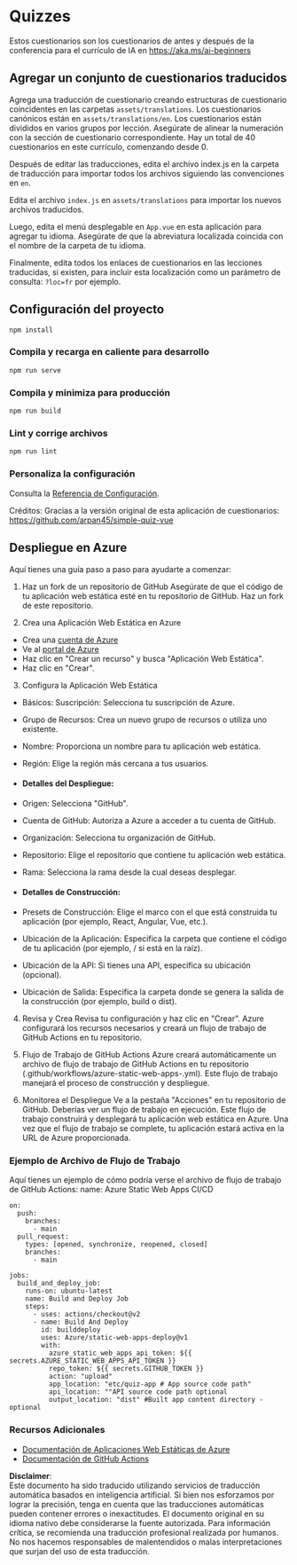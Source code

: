 # Quizzes

Estos cuestionarios son los cuestionarios de antes y después de la conferencia para el currículo de IA en https://aka.ms/ai-beginners

## Agregar un conjunto de cuestionarios traducidos

Agrega una traducción de cuestionario creando estructuras de cuestionario coincidentes en las carpetas `assets/translations`. Los cuestionarios canónicos están en `assets/translations/en`. Los cuestionarios están divididos en varios grupos por lección. Asegúrate de alinear la numeración con la sección de cuestionario correspondiente. Hay un total de 40 cuestionarios en este currículo, comenzando desde 0.

Después de editar las traducciones, edita el archivo index.js en la carpeta de traducción para importar todos los archivos siguiendo las convenciones en `en`.

Edita el archivo `index.js` en `assets/translations` para importar los nuevos archivos traducidos.

Luego, edita el menú desplegable en `App.vue` en esta aplicación para agregar tu idioma. Asegúrate de que la abreviatura localizada coincida con el nombre de la carpeta de tu idioma.

Finalmente, edita todos los enlaces de cuestionarios en las lecciones traducidas, si existen, para incluir esta localización como un parámetro de consulta: `?loc=fr` por ejemplo.

## Configuración del proyecto

```
npm install
```

### Compila y recarga en caliente para desarrollo

```
npm run serve
```

### Compila y minimiza para producción

```
npm run build
```

### Lint y corrige archivos

```
npm run lint
```

### Personaliza la configuración

Consulta la [Referencia de Configuración](https://cli.vuejs.org/config/).

Créditos: Gracias a la versión original de esta aplicación de cuestionarios: https://github.com/arpan45/simple-quiz-vue

## Despliegue en Azure

Aquí tienes una guía paso a paso para ayudarte a comenzar:

1. Haz un fork de un repositorio de GitHub
Asegúrate de que el código de tu aplicación web estática esté en tu repositorio de GitHub. Haz un fork de este repositorio.

2. Crea una Aplicación Web Estática en Azure
- Crea una [cuenta de Azure](http://azure.microsoft.com)
- Ve al [portal de Azure](https://portal.azure.com)
- Haz clic en "Crear un recurso" y busca "Aplicación Web Estática".
- Haz clic en "Crear".

3. Configura la Aplicación Web Estática
- Básicos: Suscripción: Selecciona tu suscripción de Azure.
- Grupo de Recursos: Crea un nuevo grupo de recursos o utiliza uno existente.
- Nombre: Proporciona un nombre para tu aplicación web estática.
- Región: Elige la región más cercana a tus usuarios.

- #### Detalles del Despliegue:
- Origen: Selecciona "GitHub".
- Cuenta de GitHub: Autoriza a Azure a acceder a tu cuenta de GitHub.
- Organización: Selecciona tu organización de GitHub.
- Repositorio: Elige el repositorio que contiene tu aplicación web estática.
- Rama: Selecciona la rama desde la cual deseas desplegar.

- #### Detalles de Construcción:
- Presets de Construcción: Elige el marco con el que está construida tu aplicación (por ejemplo, React, Angular, Vue, etc.).
- Ubicación de la Aplicación: Especifica la carpeta que contiene el código de tu aplicación (por ejemplo, / si está en la raíz).
- Ubicación de la API: Si tienes una API, especifica su ubicación (opcional).
- Ubicación de Salida: Especifica la carpeta donde se genera la salida de la construcción (por ejemplo, build o dist).

4. Revisa y Crea
Revisa tu configuración y haz clic en "Crear". Azure configurará los recursos necesarios y creará un flujo de trabajo de GitHub Actions en tu repositorio.

5. Flujo de Trabajo de GitHub Actions
Azure creará automáticamente un archivo de flujo de trabajo de GitHub Actions en tu repositorio (.github/workflows/azure-static-web-apps-<name>.yml). Este flujo de trabajo manejará el proceso de construcción y despliegue.

6. Monitorea el Despliegue
Ve a la pestaña "Acciones" en tu repositorio de GitHub.
Deberías ver un flujo de trabajo en ejecución. Este flujo de trabajo construirá y desplegará tu aplicación web estática en Azure.
Una vez que el flujo de trabajo se complete, tu aplicación estará activa en la URL de Azure proporcionada.

### Ejemplo de Archivo de Flujo de Trabajo

Aquí tienes un ejemplo de cómo podría verse el archivo de flujo de trabajo de GitHub Actions:
name: Azure Static Web Apps CI/CD
```
on:
  push:
    branches:
      - main
  pull_request:
    types: [opened, synchronize, reopened, closed]
    branches:
      - main

jobs:
  build_and_deploy_job:
    runs-on: ubuntu-latest
    name: Build and Deploy Job
    steps:
      - uses: actions/checkout@v2
      - name: Build And Deploy
        id: builddeploy
        uses: Azure/static-web-apps-deploy@v1
        with:
          azure_static_web_apps_api_token: ${{ secrets.AZURE_STATIC_WEB_APPS_API_TOKEN }}
          repo_token: ${{ secrets.GITHUB_TOKEN }}
          action: "upload"
          app_location: "etc/quiz-app # App source code path"
          api_location: ""API source code path optional
          output_location: "dist" #Built app content directory - optional
```

### Recursos Adicionales
- [Documentación de Aplicaciones Web Estáticas de Azure](https://learn.microsoft.com/azure/static-web-apps/getting-started)
- [Documentación de GitHub Actions](https://docs.github.com/actions/use-cases-and-examples/deploying/deploying-to-azure-static-web-app)

**Disclaimer**:  
Este documento ha sido traducido utilizando servicios de traducción automática basados en inteligencia artificial. Si bien nos esforzamos por lograr la precisión, tenga en cuenta que las traducciones automáticas pueden contener errores o inexactitudes. El documento original en su idioma nativo debe considerarse la fuente autorizada. Para información crítica, se recomienda una traducción profesional realizada por humanos. No nos hacemos responsables de malentendidos o malas interpretaciones que surjan del uso de esta traducción.